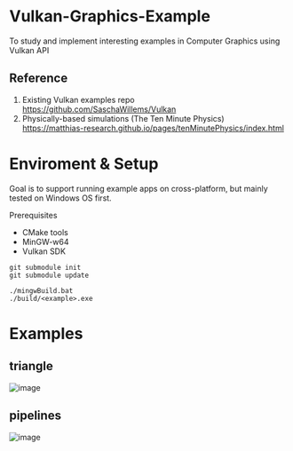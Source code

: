 # Vulkan-Graphics-Example
To study and implement interesting examples in Computer Graphics using Vulkan API

## Reference
1. Existing Vulkan examples repo  
    https://github.com/SaschaWillems/Vulkan
2. Physically-based simulations (The Ten Minute Physics)  
    https://matthias-research.github.io/pages/tenMinutePhysics/index.html

# Enviroment & Setup

Goal is to support running example apps on cross-platform, but mainly tested on Windows OS first.

Prerequisites
- CMake tools
- MinGW-w64
- Vulkan SDK

```
git submodule init
git submodule update

./mingwBuild.bat
./build/<example>.exe

```

# Examples

## triangle
![image](https://github.com/keechang-choi/Vulkan-Graphics-Example/assets/49244613/184f2e34-0c22-4939-ae92-c2fc3c03a88e)

## pipelines
![image](https://github.com/keechang-choi/Vulkan-Graphics-Example/assets/49244613/cd856a55-5888-4852-bcea-a8c16b5c772e)

